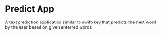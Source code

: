 # Predict App
A text prediction application similar to swift-key that predicts the next word by the user based on given enterred words
